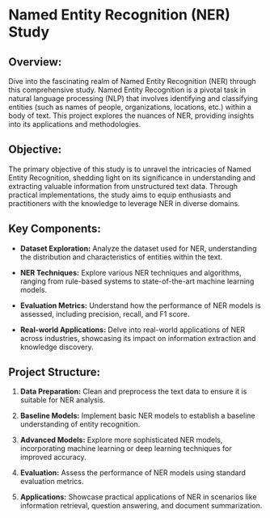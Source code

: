 # Named Entity Recognition (NER) Study


## Overview:

Dive into the fascinating realm of Named Entity Recognition (NER) through this comprehensive study. Named Entity Recognition is a pivotal task in natural language processing (NLP) that involves identifying and classifying entities (such as names of people, organizations, locations, etc.) within a body of text. This project explores the nuances of NER, providing insights into its applications and methodologies.

## Objective:

The primary objective of this study is to unravel the intricacies of Named Entity Recognition, shedding light on its significance in understanding and extracting valuable information from unstructured text data. Through practical implementations, the study aims to equip enthusiasts and practitioners with the knowledge to leverage NER in diverse domains.

## Key Components:

- **Dataset Exploration:** Analyze the dataset used for NER, understanding the distribution and characteristics of entities within the text.

- **NER Techniques:** Explore various NER techniques and algorithms, ranging from rule-based systems to state-of-the-art machine learning models.

- **Evaluation Metrics:** Understand how the performance of NER models is assessed, including precision, recall, and F1 score.

- **Real-world Applications:** Delve into real-world applications of NER across industries, showcasing its impact on information extraction and knowledge discovery.

## Project Structure:

1. **Data Preparation:** Clean and preprocess the text data to ensure it is suitable for NER analysis.

2. **Baseline Models:** Implement basic NER models to establish a baseline understanding of entity recognition.

3. **Advanced Models:** Explore more sophisticated NER models, incorporating machine learning or deep learning techniques for improved accuracy.

4. **Evaluation:** Assess the performance of NER models using standard evaluation metrics.

5. **Applications:** Showcase practical applications of NER in scenarios like information retrieval, question answering, and document summarization.

 
